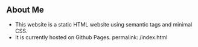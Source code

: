## About Me 

* This website is a static HTML website using semantic tags and minimal CSS. 
* It is currently hosted on Github Pages.
permalink: /index.html 